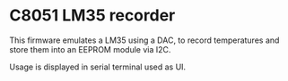 # C8051 LM35 recorder

This firmware emulates a LM35 using a DAC, to record temperatures and store them into an EEPROM module via I2C.

Usage is displayed in serial terminal used as UI.
